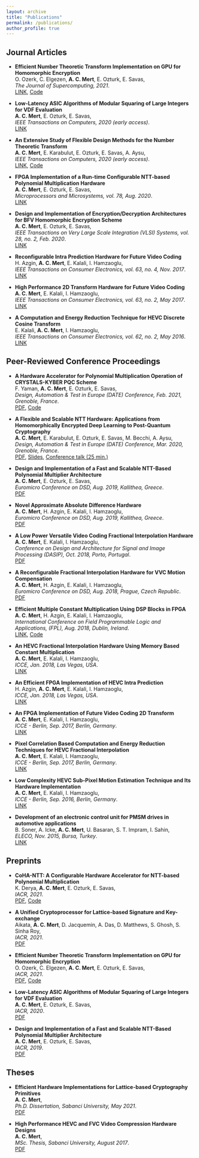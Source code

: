 ```yaml
---
layout: archive
title: "Publications"
permalink: /publications/
author_profile: true
---
```


## Journal Articles  

* **Efficient Number Theoretic Transform Implementation on GPU for Homomorphic Encryption**  
  O. Ozerk, C. Elgezen, **A. C. Mert**, E. Ozturk, E. Savas,  
  *The Journal of Supercomputing, 2021*.  
  <a href="https://doi.org/10.1007/s11227-021-03980-5">LINK</a>, <a href="https://github.com/SU-CISEC/gpu-ntt">Code</a> 

* **Low-Latency ASIC Algorithms of Modular Squaring of Large Integers for VDF Evaluation**  
  **A. C. Mert**, E. Ozturk, E. Savas,  
  *IEEE Transactions on Computers, 2020 (early access)*.  
  <a href="https://ieeexplore.ieee.org/document/9289016">LINK</a> 

* **An Extensive Study of Flexible Design Methods for the Number Theoretic Transform**  
  **A. C. Mert**, E. Karabulut, E. Ozturk, E. Savas, A. Aysu,  
  *IEEE Transactions on Computers, 2020 (early access)*.  
  <a href="https://ieeexplore.ieee.org/document/9171507">LINK</a>, <a href="https://github.com/acmert/parametric-ntt">Code</a> 
  
* **FPGA Implementation of a Run-time Configurable NTT-based Polynomial Multiplication Hardware**  
  **A. C. Mert**, E. Ozturk, E. Savas,  
  *Microprocessors and Microsystems, vol. 78, Aug. 2020*.  
  <a href="https://doi.org/10.1016/j.micpro.2020.103219">LINK</a> 
  
* **Design and Implementation of Encryption/Decryption Architectures for BFV Homomorphic Encryption Scheme**  
  **A. C. Mert**, E. Ozturk, E. Savas,  
  *IEEE Transactions on Very Large Scale Integration (VLSI) Systems, vol. 28, no. 2, Feb. 2020*.  
  <a href="https://ieeexplore.ieee.org/document/8866755">LINK</a> 
  
* **Reconfigurable Intra Prediction Hardware for Future Video Coding**  
  H. Azgin, **A. C. Mert**, E. Kalali, I. Hamzaoglu,  
  *IEEE Transactions on Consumer Electronics, vol. 63, no. 4, Nov. 2017*.  
  <a href="https://ieeexplore.ieee.org/abstract/document/8246799">LINK</a> 
  
* **High Performance 2D Transform Hardware for Future Video Coding**  
  **A. C. Mert**, E. Kalali, I. Hamzaoglu,  
  *IEEE Transactions on Consumer Electronics, vol. 63, no. 2, May 2017*.  
  <a href="https://ieeexplore.ieee.org/abstract/document/8013250">LINK</a> 
  
* **A Computation and Energy Reduction Technique for HEVC Discrete Cosine Transform**  
  E. Kalali, **A. C. Mert**, I. Hamzaoglu,  
  *IEEE Transactions on Consumer Electronics, vol. 62, no. 2, May 2016*.  
  <a href="https://ieeexplore.ieee.org/abstract/document/7514716">LINK</a> 
  
## Peer-Reviewed Conference Proceedings

* **A Hardware Accelerator for Polynomial Multiplication Operation of CRYSTALS-KYBER PQC Scheme**  
  F. Yaman, **A. C. Mert**, E. Ozturk, E. Savas,  
  *Design, Automation & Test in Europe (DATE) Conference, Feb. 2021, Grenoble, France*.  
  <a href="/files/date21.pdf">PDF</a>, <a href="https://github.com/acmert/kyber-polmul-hw">Code</a>   

* **A Flexible and Scalable NTT Hardware: Applications from Homomorphically Encrypted Deep Learning to Post-Quantum Cryptography**  
  **A. C. Mert**, E. Karabulut, E. Ozturk, E. Savas, M. Becchi, A. Aysu,  
  *Design, Automation & Test in Europe (DATE) Conference, Mar. 2020, Grenoble, France*.  
  <a href="https://research.ece.ncsu.edu/aaysu/wp-content/uploads/2019/12/date-20.pdf">PDF</a>, <a href="">Slides</a>, <a href="https://research.ece.ncsu.edu/aaysu/wp-content/uploads/DATE20_presentation_paper_695.mp4">Conference talk (25 min.)</a> 

* **Design and Implementation of a Fast and Scalable NTT-Based Polynomial Multiplier Architecture**  
  **A. C. Mert**, E. Ozturk, E. Savas,  
  *Euromicro Conference on DSD, Aug. 2019, Kallithea, Greece*.  
  <a href="http://research.sabanciuniv.edu/37407/1/PID6000233.pdf">PDF</a> 

* **Novel Approximate Absolute Difference Hardware**  
  **A. C. Mert**, H. Azgin, E. Kalali, I. Hamzaoglu,  
  *Euromicro Conference on DSD, Aug. 2019, Kallithea, Greece*.  
  <a href="http://research.sabanciuniv.edu/38221/1/dsd2019_aad.pdf">PDF</a> 
  
* **A Low Power Versatile Video Coding Fractional Interpolation Hardware**  
  **A. C. Mert**, E. Kalali, I. Hamzaoglu,  
  *Conference on Design and Architecture for Signal and Image Processing (DASIP), Oct. 2018, Porto, Portugal*.  
  <a href="http://myweb.sabanciuniv.edu/ercankalali/files/2018/10/Mert_DASIP_VVC.pdf">PDF</a>
  
* **A Reconfigurable Fractional Interpolation Hardware for VVC Motion Compensation**  
  **A. C. Mert**, H. Azgin, E. Kalali, I. Hamzaoglu,  
  *Euromicro Conference on DSD, Aug. 2018, Prague, Czech Republic*.  
  <a href="http://myweb.sabanciuniv.edu/ercankalali/files/2018/10/Azgin_DSD_VVC.pdf">PDF</a>

* **Efficient Multiple Constant Multiplication Using DSP Blocks in FPGA**  
  **A. C. Mert**, H. Azgin, E. Kalali, I. Hamzaoglu,  
  *International Conference on Field Programmable Logic and Applications, (FPL), Aug. 2018, Dublin, Ireland*.  
  <a href="https://ieeexplore.ieee.org/abstract/document/8533518">LINK</a>, <a href="https://github.com/acmert/mcm-on-fpga">Code</a>

* **An HEVC Fractional Interpolation Hardware Using Memory Based Constant Multiplication**  
  **A. C. Mert**, E. Kalali, I. Hamzaoglu,  
  *ICCE, Jan. 2018, Las Vegas, USA*.  
  <a href="https://ieeexplore.ieee.org/abstract/document/8326312">LINK</a>

* **An Efficient FPGA Implementation of HEVC Intra Prediction**  
  H. Azgin, **A. C. Mert**, E. Kalali, I. Hamzaoglu,  
  *ICCE, Jan. 2018, Las Vegas, USA*.  
  <a href="https://ieeexplore.ieee.org/abstract/document/8326332">LINK</a>

* **An FPGA Implementation of Future Video Coding 2D Transform**  
  **A. C. Mert**, E. Kalali, I. Hamzaoglu,  
  *ICCE - Berlin, Sep. 2017, Berlin, Germany*.  
  <a href="https://ieeexplore.ieee.org/abstract/document/8210582">LINK</a>
  
* **Pixel Correlation Based Computation and Energy Reduction Techniques for HEVC Fractional Interpolation**  
  **A. C. Mert**, E. Kalali, I. Hamzaoglu,  
  *ICCE - Berlin, Sep. 2017, Berlin, Germany*.  
  <a href="https://ieeexplore.ieee.org/abstract/document/8210583">LINK</a>  

* **Low Complexity HEVC Sub-Pixel Motion Estimation Technique and Its Hardware Implementation**  
  **A. C. Mert**, E. Kalali, I. Hamzaoglu,  
  *ICCE - Berlin, Sep. 2016, Berlin, Germany*.  
  <a href="https://ieeexplore.ieee.org/abstract/document/7684744">LINK</a>  

* **Development of an electronic control unit for PMSM drives in automotive applications**  
  B. Soner, A. Icke, **A. C. Mert**, U. Basaran, S. T. Impram, I. Sahin,  
  *ELECO, Nov. 2015, Bursa, Turkey*.  
  <a href="https://ieeexplore.ieee.org/abstract/document/7394493">LINK</a> 

## Preprints

* **CoHA-NTT: A Configurable Hardware Accelerator for NTT-based Polynomial Multiplication**  
  K. Derya, **A. C. Mert**, E. Ozturk, E. Savas,  
  *IACR, 2021*.  
  <a href="">PDF</a>, <a href="https://github.com/kemalderya/pqc-param-ntt">Code</a> 

* **A Unified Cryptoprocessor for Lattice-based Signature and Key-exchange**  
  Aikata, **A. C. Mert**, D. Jacquemin, A. Das, D. Matthews, S. Ghosh, S. Sinha Roy,  
  *IACR, 2021*.  
  <a href="https://eprint.iacr.org/2021/1461.pdf">PDF</a>

* **Efficient Number Theoretic Transform Implementation on GPU for Homomorphic Encryption**  
  O. Ozerk, C. Elgezen, **A. C. Mert**, E. Ozturk, E. Savas,  
  *IACR, 2021*.  
  <a href="https://eprint.iacr.org/2021/124.pdf">PDF</a>, <a href="https://github.com/SU-CISEC/gpu-ntt">Code</a> 

* **Low-Latency ASIC Algorithms of Modular Squaring of Large Integers for VDF Evaluation**  
  **A. C. Mert**, E. Ozturk, E. Savas,  
  *IACR, 2020*.  
  <a href="https://eprint.iacr.org/2020/480.pdf">PDF</a>
  
* **Design and Implementation of a Fast and Scalable NTT-Based Polynomial Multiplier Architecture**  
  **A. C. Mert**, E. Ozturk, E. Savas,  
  *IACR, 2019*.  
  <a href="https://eprint.iacr.org/2019/109.pdf">PDF</a>

## Theses

* **Efficient Hardware Implementations for Lattice-based Cryptography Primitives**  
  **A. C. Mert**,  
  *Ph.D. Dissertation, Sabanci University, May 2021*.  
  <a href="https://research.sabanciuniv.edu/42483/1/10256866.pdf">PDF</a>
  
* **High Performance HEVC and FVC Video Compression Hardware Designs**  
  **A. C. Mert**,  
  *MSc. Thesis, Sabanci University, August 2017*.  
  <a href="http://research.sabanciuniv.edu/34742/1/AhmetCanMert_10162349.pdf">PDF</a>


